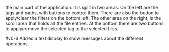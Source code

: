 the main part of the application. It is split in two areas. On the left are the tags and paths, with buttons to control them. There are also the button to apply/clear the filters on the bottom left. The other area on the right, is the scroll area that holds all the file entries. At the bottom there are two buttons to apply/remove the selected tag to the selected files.

#v0-6 Added a text display to show messages about the different operations.